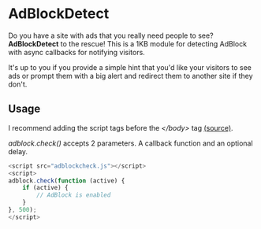 # AdBlockDetect 

Do you have a site with ads that you really need people to see? **AdBlockDetect** to the rescue! This is a 1KB module for detecting AdBlock with async callbacks for notifying visitors.

It's up to you if you provide a simple hint that you'd like your visitors to see ads or prompt them with a big alert and redirect them to another site if they don't.

## Usage

I recommend adding the script tags before the _\</body>_ tag [(source)](https://developer.yahoo.com/performance/rules.html#js_bottom).

_adblock.check()_ accepts 2 parameters. A callback function and an optional delay. 

```javascript
<script src="adblockcheck.js"></script>
<script>
adblock.check(function (active) {
    if (active) {
        // AdBlock is enabled
    }
}, 500);
</script>
```
